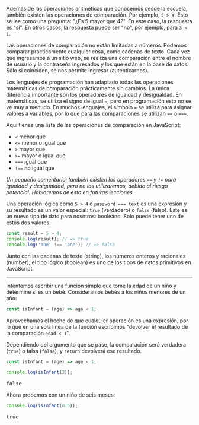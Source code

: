 
Además de las operaciones aritméticas que conocemos desde la escuela, también existen las operaciones de comparación. Por ejemplo, `5 > 4`. Esto se lee como una pregunta: "¿Es 5 mayor que 4?". En este caso, la respuesta es "sí". En otros casos, la respuesta puede ser "no", por ejemplo, para `3 < 1`.

Las operaciones de comparación no están limitadas a números. Podemos comparar prácticamente cualquier cosa, como cadenas de texto. Cada vez que ingresamos a un sitio web, se realiza una comparación entre el nombre de usuario y la contraseña ingresados y los que están en la base de datos. Sólo si coinciden, se nos permite ingresar (autenticarnos).

Los lenguajes de programación han adaptado todas las operaciones matemáticas de comparación prácticamente sin cambios. La única diferencia importante son los operadores de igualdad y desigualdad. En matemáticas, se utiliza el signo de igual `=`, pero en programación esto no se ve muy a menudo. En muchos lenguajes, el símbolo `=` se utiliza para asignar valores a variables, por lo que para las comparaciones se utilizan `==` o `===`.

Aquí tienes una lista de las operaciones de comparación en JavaScript:

* `<` menor que
* `<=` menor o igual que
* `>` mayor que
* `>=` mayor o igual que
* `===` igual que
* `!==` no igual que

_Un pequeño comentario: también existen los operadores `==` y `!=` para igualdad y desigualdad, pero no los utilizaremos, debido al riesgo potencial. Hablaremos de esto en futuras lecciones._

Una operación lógica como `5 > 4` o `password === text` es una expresión y su resultado es un valor especial: `true` (verdadero) o `false` (falso). Este es un nuevo tipo de dato para nosotros: booleano. Solo puede tener uno de estos dos valores.

```javascript
const result = 5 > 4;
console.log(result); // => true
console.log('one' !== 'one'); // => false
```

Junto con las cadenas de texto (string), los números enteros y racionales (number), el tipo lógico (boolean) es uno de los tipos de datos primitivos en JavaScript.

---

Intentemos escribir una función simple que tome la edad de un niño y determine si es un bebé. Consideramos bebés a los niños menores de un año:

```javascript
const isInfant = (age) => age < 1;
```

Aprovechamos el hecho de que cualquier operación es una expresión, por lo que en una sola línea de la función escribimos "devolver el resultado de la comparación `edad < 1`".

Dependiendo del argumento que se pase, la comparación será verdadera (`true`) o falsa (`false`), y `return` devolverá ese resultado.

```javascript
const isInfant = (age) => age < 1;

console.log(isInfant(3));
```

<pre class='hexlet-basics-output'>false</pre>

Ahora probemos con un niño de seis meses:

```javascript
console.log(isInfant(0.5));
```

<pre class='hexlet-basics-output'>true</pre>

